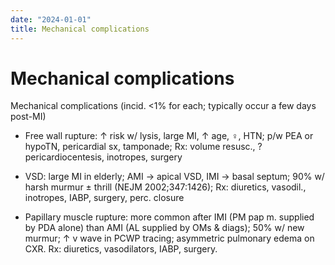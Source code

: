 ```yaml
---
date: "2024-01-01"
title: Mechanical complications
---
```


# Mechanical complications
Mechanical complications (incid. <1% for each; typically occur a few days post-MI)
* Free wall rupture: ↑ risk w/ lysis, large MI, ↑ age, ♀, HTN; p/w PEA or hypoTN, pericardial sx, tamponade; Rx: volume resusc., ? pericardiocentesis, inotropes, surgery

* VSD: large MI in elderly; AMI → apical VSD, IMI → basal septum; 90% w/ harsh murmur ± thrill (NEJM 2002;347:1426); Rx: diuretics, vasodil., inotropes, IABP, surgery, perc. closure

* Papillary muscle rupture: more common after IMI (PM pap m. supplied by PDA alone) than AMI (AL supplied by OMs & diags); 50% w/ new murmur; ↑ v wave in PCWP tracing; asymmetric pulmonary edema on CXR. Rx: diuretics, vasodilators, IABP, surgery.

